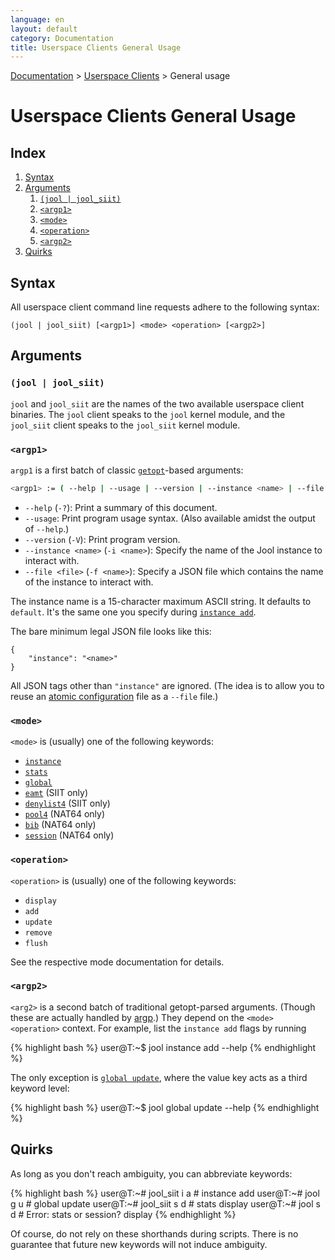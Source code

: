 ```yaml
---
language: en
layout: default
category: Documentation
title: Userspace Clients General Usage
---
```


[Documentation](documentation.html) > [Userspace Clients](documentation.html#userspace-clients) > General usage

# Userspace Clients General Usage

## Index

1. [Syntax](#syntax)
2. [Arguments](#arguments)
	1. [`(jool | jool_siit)`](#jool--jool_siit)
	2. [`<argp1>`](#argp1)
	4. [`<mode>`](#mode)
	5. [`<operation>`](#operation)
	6. [`<argp2>`](#argp2)
3. [Quirks](#quirks)

## Syntax

All userspace client command line requests adhere to the following syntax:

	(jool | jool_siit) [<argp1>] <mode> <operation> [<argp2>]

## Arguments

### `(jool | jool_siit)`

`jool` and `jool_siit` are the names of the two available userspace client binaries. The `jool` client speaks to the `jool` kernel module, and the `jool_siit` client speaks to the `jool_siit` kernel module.

### `<argp1>`

`argp1` is a first batch of classic [`getopt`](http://man7.org/linux/man-pages/man3/getopt.3.html)-based arguments:

```bash
<argp1> := ( --help | --usage | --version | --instance <name> | --file <file> )
```

- `--help` (`-?`): Print a summary of this document.
- `--usage`: Print program usage syntax. (Also available amidst the output of `--help`.)
- `--version` (`-V`): Print program version.
- `--instance <name>` (`-i <name>`): Specify the name of the Jool instance to interact with.
- `--file <file>` (`-f <name>`): Specify a JSON file which contains the name of the instance to interact with.

The instance name is a 15-character maximum ASCII string. It defaults to `default`. It's the same one you specify during [`instance add`](usr-flags-instance.html).

The bare minimum legal JSON file looks like this:

	{
		"instance": "<name>"
	}

All JSON tags other than `"instance"` are ignored. (The idea is to allow you to reuse an [atomic configuration](config-atomic.html) file as a `--file` file.)

### `<mode>`

`<mode>` is (usually) one of the following keywords:

- [`instance`](usr-flags-instance.html)
- [`stats`](usr-flags-stats.html)
- [`global`](usr-flags-global.html)
- [`eamt`](usr-flags-eamt.html) (SIIT only)
- [`denylist4`](usr-flags-denylist4.html) (SIIT only)
- [`pool4`](usr-flags-pool4.html) (NAT64 only)
- [`bib`](usr-flags-bib.html) (NAT64 only)
- [`session`](usr-flags-session.html) (NAT64 only)

### `<operation>`

`<operation>` is (usually) one of the following keywords:

- `display`
- `add`
- `update`
- `remove`
- `flush`

See the respective mode documentation for details.

### `<argp2>`

`<arg2>` is a second batch of traditional getopt-parsed arguments. (Though these are actually handled by [argp](https://www.gnu.org/software/libc/manual/html_node/Argp.html).) They depend on the `<mode> <operation>` context. For example, list the `instance add` flags by running

{% highlight bash %}
user@T:~$ jool instance add --help
{% endhighlight %}

The only exception is [`global update`](usr-flags-global.html), where the value key acts as a third keyword level:

{% highlight bash %}
user@T:~$ jool global update <key> --help
{% endhighlight %}

## Quirks

As long as you don't reach ambiguity, you can abbreviate keywords:

{% highlight bash %}
user@T:~# jool_siit i a    # instance add
user@T:~# jool      g u    # global update
user@T:~# jool_siit s d    # stats display
user@T:~# jool      s d    # Error: stats or session? display
{% endhighlight %}

Of course, do not rely on these shorthands during scripts. There is no guarantee that future new keywords will not induce ambiguity.
